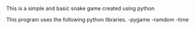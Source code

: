 This is a simple and basic snake game created using python

This program uses the following python libraries.
-pygame
-ramdom
-time

